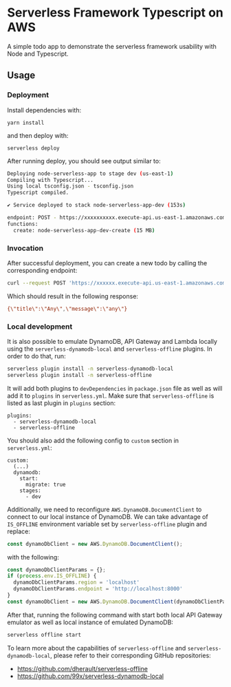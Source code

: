 # Serverless Framework Typescript on AWS

A simple todo app to demonstrate the serverless framework usability with Node and Typescript.

## Usage

### Deployment

Install dependencies with:

```
yarn install
```

and then deploy with:

```
serverless deploy
```

After running deploy, you should see output similar to:

```bash
Deploying node-serverless-app to stage dev (us-east-1)
Compiling with Typescript...
Using local tsconfig.json - tsconfig.json
Typescript compiled.

✔ Service deployed to stack node-serverless-app-dev (153s)

endpoint: POST - https://xxxxxxxxxx.execute-api.us-east-1.amazonaws.com/dev/todos
functions:
  create: node-serverless-app-dev-create (15 MB)
```

### Invocation

After successful deployment, you can create a new todo by calling the corresponding endpoint:

```bash
curl --request POST 'https://xxxxxx.execute-api.us-east-1.amazonaws.com/todos' --header 'Content-Type: application/json' --data-raw '{"title": "Any", "message": "any"}'
```

Which should result in the following response:

```bash
{\"title\":\"Any\",\"message\":\"any\"}
```

### Local development

It is also possible to emulate DynamoDB, API Gateway and Lambda locally using the `serverless-dynamodb-local` and `serverless-offline` plugins. In order to do that, run:

```bash
serverless plugin install -n serverless-dynamodb-local
serverless plugin install -n serverless-offline
```

It will add both plugins to `devDependencies` in `package.json` file as well as will add it to `plugins` in `serverless.yml`. Make sure that `serverless-offline` is listed as last plugin in `plugins` section:

```
plugins:
  - serverless-dynamodb-local
  - serverless-offline
```

You should also add the following config to `custom` section in `serverless.yml`:

```
custom:
  (...)
  dynamodb:
    start:
      migrate: true
    stages:
      - dev
```

Additionally, we need to reconfigure `AWS.DynamoDB.DocumentClient` to connect to our local instance of DynamoDB. We can take advantage of `IS_OFFLINE` environment variable set by `serverless-offline` plugin and replace:

```javascript
const dynamoDbClient = new AWS.DynamoDB.DocumentClient();
```

with the following:

```javascript
const dynamoDbClientParams = {};
if (process.env.IS_OFFLINE) {
  dynamoDbClientParams.region = 'localhost'
  dynamoDbClientParams.endpoint = 'http://localhost:8000'
}
const dynamoDbClient = new AWS.DynamoDB.DocumentClient(dynamoDbClientParams);
```

After that, running the following command with start both local API Gateway emulator as well as local instance of emulated DynamoDB:

```bash
serverless offline start
```

To learn more about the capabilities of `serverless-offline` and `serverless-dynamodb-local`, please refer to their corresponding GitHub repositories:
- https://github.com/dherault/serverless-offline
- https://github.com/99x/serverless-dynamodb-local
